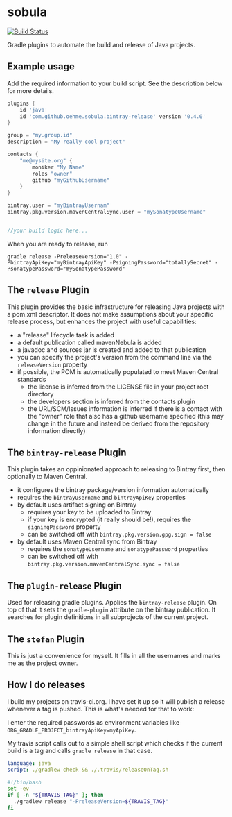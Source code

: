 sobula
======
[![Build Status](https://travis-ci.org/oehme/sobula.svg?branch=master)](https://travis-ci.org/oehme/sobula)

Gradle plugins to automate the build and release of Java projects.

Example usage
-------------

Add the required information to your build script. See the description below for more details.

```groovy
plugins {
	id 'java'
	id 'com.github.oehme.sobula.bintray-release' version '0.4.0'
}

group = "my.group.id"
description = "My really cool project"

contacts {
	"me@mysite.org" {
		moniker "My Name"
		roles "owner"
		github "myGithubUsername"
	}
}

bintray.user = "myBintrayUsernam"
bintray.pkg.version.mavenCentralSync.user = "mySonatypeUsername"


//your build logic here...
```

When you are ready to release, run

```gradle release -PreleaseVersion="1.0" -PbintrayApiKey="myBintrayApiKey" -PsigningPassword="totallySecret" -PsonatypePassword="mySonatypePassword"```

The ```release``` Plugin
------------------

This plugin provides the basic infrastructure for releasing Java projects with a pom.xml descriptor.
It does not make assumptions about your specific release process, but enhances the project with useful capabilities:

- a "release" lifecycle task is added
- a default publication called mavenNebula is added
- a javadoc and sources jar is created and added to that publication
- you can specify the project's version from the command line via the ```releaseVersion``` property
- if possible, the POM is automatically populated to meet Maven Central standards
	- the license is inferred from the LICENSE file in your project root directory
	- the developers section is inferred from the contacts plugin
	- the URL/SCM/Issues information is inferred if there is a contact with the "owner" role that also has a github username specified 
	(this may change in the future and instead be derived from the repository information directly)

The ```bintray-release``` Plugin
--------------------------

This plugin takes an oppinionated approach to releasing to Bintray first, then optionally to Maven Central.

- it configures the bintray package/version information automatically
- requires the ```bintrayUsername``` and ```bintrayApiKey``` properties
- by default uses artifact signing on Bintray 
	- requires your key to be uploaded to Bintray
	- if your key is encrypted (it really should be!), requires the ```signingPassword``` property
	- can be switched off with ```bintray.pkg.version.gpg.sign = false```
- by default uses Maven Central sync from Bintray
	- requires the ```sonatypeUsername``` and ```sonatypePassword``` properties
	- can be switched off with ```bintray.pkg.version.mavenCentralSync.sync = false```


The ```plugin-release``` Plugin
-------------------------

Used for releasing gradle plugins. Applies the ```bintray-release``` plugin. On top of that it sets the
```gradle-plugin``` attribute on the bintray publication. It searches for plugin definitions in all subprojects
of the current project.

The ```stefan``` Plugin
-----------------

This is just a convenience for myself. It fills in all the usernames and marks me as the project owner.

How I do releases
-----------------

I build my projects on travis-ci.org. I have set it up so it will publish a release whenever a tag is pushed.
This is what's needed for that to work:

I enter the required passwords as environment variables like ```ORG_GRADLE_PROJECT_bintrayApiKey=myApiKey```.

My travis script calls out to a simple shell script which checks if the current build is a tag and calls ```gradle release``` in that case.

```yml
language: java
script: ./gradlew check && ./.travis/releaseOnTag.sh
```

```bash
#!/bin/bash
set -ev
if [ -n "${TRAVIS_TAG}" ]; then
  ./gradlew release "-PreleaseVersion=${TRAVIS_TAG}"
fi
```